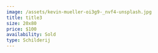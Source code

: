 ```yaml
---
image: /assets/kevin-mueller-oi3g9-_nvf4-unsplash.jpg
title: title3
size: 20x80
price: $100
availability: Sold
type: Schilderij
---
```

